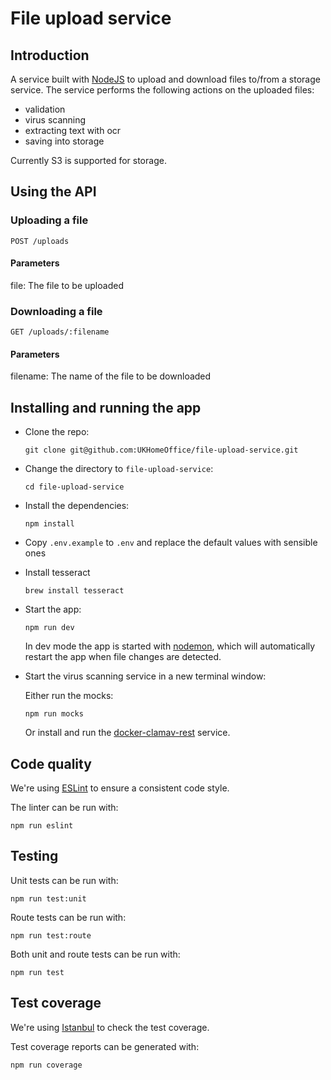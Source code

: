 # File upload service

## Introduction

A service built with [NodeJS](https://nodejs.org) to upload and download files to/from a storage service. The service performs the following actions on the uploaded files:

- validation
- virus scanning
- extracting text with ocr
- saving into storage

Currently S3 is supported for storage.

## Using the API

### Uploading a file

```
POST /uploads
```

#### Parameters

file: The file to be uploaded

### Downloading a file

```
GET /uploads/:filename
```

#### Parameters

filename: The name of the file to be downloaded

## Installing and running the app

- Clone the repo:

  ```
  git clone git@github.com:UKHomeOffice/file-upload-service.git
  ```

- Change the directory to `file-upload-service`:

  ```
  cd file-upload-service
  ```

- Install the dependencies:

  ```
  npm install
  ```

- Copy `.env.example` to `.env` and replace the default values with sensible ones

- Install tesseract

  ```
  brew install tesseract
  ```

- Start the app:

  ```
  npm run dev
  ```

  In dev mode the app is started with [nodemon](https://www.npmjs.com/package/nodemon), which will automatically restart the app when file changes are detected.

- Start the virus scanning service in a new terminal window:

  Either run the mocks:

  ```
  npm run mocks
  ```

  Or install and run the [docker-clamav-rest](https://github.com/UKHomeOffice/docker-clamav-rest) service.

## Code quality

We're using [ESLint](https://eslint.org) to ensure a consistent code style.

The linter can be run with:

```
npm run eslint
````

## Testing

Unit tests can be run with:

```
npm run test:unit
```

Route tests can be run with:

```
npm run test:route
```

Both unit and route tests can be run with:

```
npm run test
```

## Test coverage

We're using [Istanbul](https://istanbul.js.org) to check the test coverage.

Test coverage reports can be generated with:

```
npm run coverage
```
